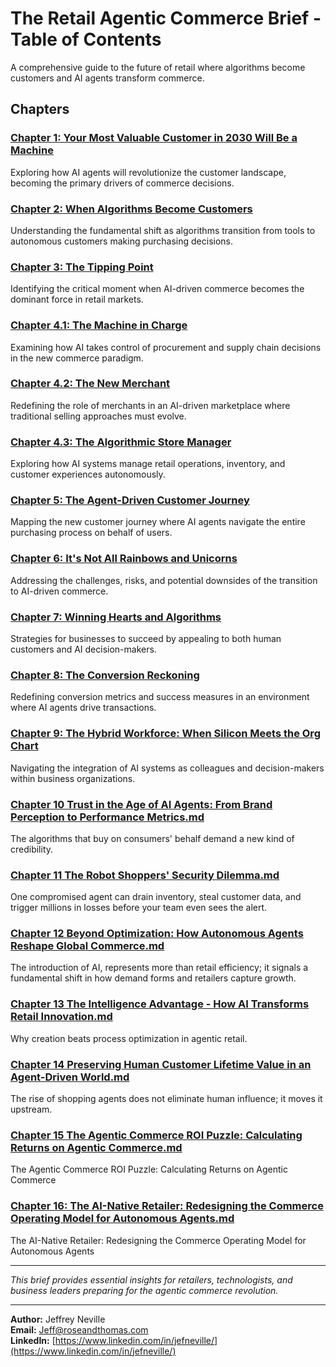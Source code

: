 # The Retail Agentic Commerce Brief - Table of Contents

A comprehensive guide to the future of retail where algorithms become customers and AI agents transform commerce.

## Chapters

### [Chapter 1: Your Most Valuable Customer in 2030 Will Be a Machine](Chapter%201%20Your%20Most%20Valuable%20Customer%20in%202030%20Will%20Be%20a%20Machine%2006082025.md)
Exploring how AI agents will revolutionize the customer landscape, becoming the primary drivers of commerce decisions.

### [Chapter 2: When Algorithms Become Customers](Chapter%202%20When%20Algorithms%20Become%20Customers%2006152025.md)
Understanding the fundamental shift as algorithms transition from tools to autonomous customers making purchasing decisions.

### [Chapter 3: The Tipping Point](Chapter%203%20The%20Tipping%20Point%2006222025.md)
Identifying the critical moment when AI-driven commerce becomes the dominant force in retail markets.

### [Chapter 4.1: The Machine in Charge](Chapter%204.1%20The%20Machine%20in%20Charge.md)
Examining how AI takes control of procurement and supply chain decisions in the new commerce paradigm.

### [Chapter 4.2: The New Merchant](Chapter%204.2%20The%20New%20Merchant%20v5.md)
Redefining the role of merchants in an AI-driven marketplace where traditional selling approaches must evolve.

### [Chapter 4.3: The Algorithmic Store Manager](Chapter%204.3%20The%20algorithmic%20store%20manager.md)
Exploring how AI systems manage retail operations, inventory, and customer experiences autonomously.

### [Chapter 5: The Agent-Driven Customer Journey](Chapter%205%20The%20Agent-Driven%20Customer%20Journey%20v3.md)
Mapping the new customer journey where AI agents navigate the entire purchasing process on behalf of users.

### [Chapter 6: It's Not All Rainbows and Unicorns](Chapter%206%20It%27s%20Not%20All%20Rainbows%20and%20Unicorns.md)
Addressing the challenges, risks, and potential downsides of the transition to AI-driven commerce.

### [Chapter 7: Winning Hearts and Algorithms](Chapter%207%20Winning%20Hearts%20and%20Algorithms.md)
Strategies for businesses to succeed by appealing to both human customers and AI decision-makers.

### [Chapter 8: The Conversion Reckoning](Chapter%208%20_%20The%20Conversion%20Reckoning%20v2.md)
Redefining conversion metrics and success measures in an environment where AI agents drive transactions.

### [Chapter 9: The Hybrid Workforce: When Silicon Meets the Org Chart](Chapter%209%20The%20Hybrid%20Workforce_%20When%20Silicon%20Meets%20the%20Org%20Chart.md)
Navigating the integration of AI systems as colleagues and decision-makers within business organizations.

### [Chapter 10 Trust in the Age of AI Agents: From Brand Perception to Performance Metrics.md](Chapter%2010%20Trust%20in%20the%20Age%20of%20AI%20Agents%3A%20From%20Brand%20Perception%20to%20Performance%20Metrics.md)
The algorithms that buy on consumers' behalf demand a new kind of credibility.

### [Chapter 11 The Robot Shoppers' Security Dilemma.md](Chapter%2011%20The%20Robot%20Shoppers'%20Security%20Dilemma.md)
One compromised agent can drain inventory, steal customer data, and trigger millions in losses before your team even sees the alert.

### [Chapter 12 Beyond Optimization: How Autonomous Agents Reshape Global Commerce.md](Chapter%2012%20Beyond%20Optimization%3A%20How%20Autonomous%20Agents%20Reshape%20Global%20Commerce.md) 
The introduction of AI, represents more than retail efficiency; it signals a fundamental shift in how demand forms and retailers capture growth.

### [Chapter 13 The Intelligence Advantage - How AI Transforms Retail Innovation.md](Chapter%2013%20The%20Intelligence%20Advantage%20-%20How%20AI%20Transforms%20Retail%20Innovation.md) 
Why creation beats process optimization in agentic retail.

### [Chapter 14 Preserving Human Customer Lifetime Value in an Agent-Driven World.md](Chapter%2014%20Preserving%20Human%20Customer%20Lifetime%20Value%20in%20an%20Agent-Driven%20World.md) 
The rise of shopping agents does not eliminate human influence; it moves it upstream. 

### [Chapter 15 The Agentic Commerce ROI Puzzle: Calculating Returns on Agentic Commerce.md](Chapter%2015%20The%20Agentic%20Commerce%20ROI%20Puzzle%3A%20Calculating%20Returns%20on%20Agentic%20Commerce.md) 
The Agentic Commerce ROI Puzzle: Calculating Returns on Agentic Commerce

### [Chapter 16: The AI-Native Retailer: Redesigning the Commerce Operating Model for Autonomous Agents.md](Chapter%2016%3A%20The%20AI-Native%20Retailer%3A%20Redesigning%20the%20Commerce%20Operating%20Model%20for%20Autonomous%20Agents.md) 
The AI-Native Retailer: Redesigning the Commerce Operating Model for Autonomous Agents

---

*This brief provides essential insights for retailers, technologists, and business leaders preparing for the agentic commerce revolution.*

---

**Author:** Jeffrey Neville  
**Email:** [Jeff@roseandthomas.com](mailto:Jeff@roseandthomas.com)  
**LinkedIn:** [https://www.linkedin.com/in/jefneville/](https://www.linkedin.com/in/jefneville/)  

